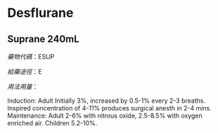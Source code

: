 # Desflurane

## Suprane 240mL

*藥物代碼*：ESUP

*給藥途徑*：E

*用法用量*：

Induction: Adult Initially 3%, increased by 0.5-1% every 2-3 breaths. Inspired concentration of 4-11% produces surgical anesth in 2-4 mins. Maintenance: Adult 2-6% with nitrous oxide, 2.5-8.5% with oxygen enriched air. Children 5.2-10%.

